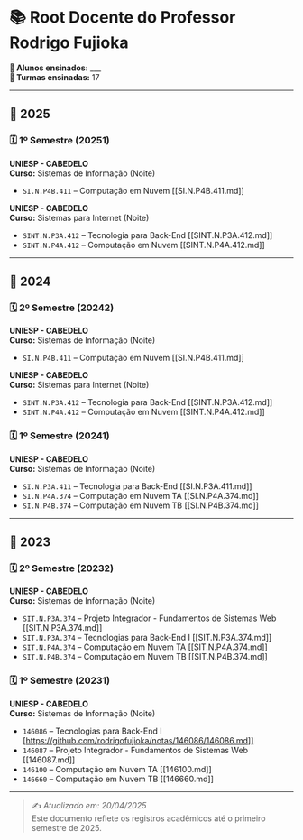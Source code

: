 # 📚 Root Docente do Professor Rodrigo Fujioka

**👥 Alunos ensinados:** ___  
**📘 Turmas ensinadas:** 17  

---

## 📅 2025

### 🗓️ 1º Semestre (20251)

**UNIESP - CABEDELO**  
**Curso:** Sistemas de Informação (Noite)  

- `SI.N.P4B.411` – Computação em Nuvem [[SI.N.P4B.411.md]]  

**UNIESP - CABEDELO**  
**Curso:** Sistemas para Internet (Noite)  

- `SINT.N.P3A.412` – Tecnologia para Back-End [[SINT.N.P3A.412.md]]  
- `SINT.N.P4A.412` – Computação em Nuvem [[SINT.N.P4A.412.md]]  

---

## 📅 2024

### 🗓️ 2º Semestre (20242)

**UNIESP - CABEDELO**  
**Curso:** Sistemas de Informação (Noite)  

- `SI.N.P4B.411` – Computação em Nuvem [[SI.N.P4B.411.md]]  

**UNIESP - CABEDELO**  
**Curso:** Sistemas para Internet (Noite)  

- `SINT.N.P3A.412` – Tecnologia para Back-End [[SINT.N.P3A.412.md]]  
- `SINT.N.P4A.412` – Computação em Nuvem [[SINT.N.P4A.412.md]]  

### 🗓️ 1º Semestre (20241)

**UNIESP - CABEDELO**  
**Curso:** Sistemas de Informação (Noite)  

- `SI.N.P3A.411` – Tecnologia para Back-End [[SI.N.P3A.411.md]]  
- `SI.N.P4A.374` – Computação em Nuvem TA [[SI.N.P4A.374.md]]  
- `SI.N.P4B.374` – Computação em Nuvem TB [[SI.N.P4B.374.md]]  

---

## 📅 2023

### 🗓️ 2º Semestre (20232)

**UNIESP - CABEDELO**  
**Curso:** Sistemas de Informação (Noite)  

- `SIT.N.P3A.374` – Projeto Integrador - Fundamentos de Sistemas Web [[SIT.N.P3A.374.md]]  
- `SIT.N.P3A.374` – Tecnologias para Back-End I [[SIT.N.P3A.374.md]]  
- `SIT.N.P4A.374` – Computação em Nuvem TA [[SIT.N.P4A.374.md]]  
- `SIT.N.P4B.374` – Computação em Nuvem TB [[SIT.N.P4B.374.md]]  

### 🗓️ 1º Semestre (20231)

**UNIESP - CABEDELO**  
**Curso:** Sistemas de Informação (Noite)  

- `146086` – Tecnologias para Back-End I [https://github.com/rodrigofujioka/notas/146086/146086.md]]  
- `146087` – Projeto Integrador - Fundamentos de Sistemas Web [[146087.md]]  
- `146100` – Computação em Nuvem TA [[146100.md]]  
- `146660` – Computação em Nuvem TB [[146660.md]]  

---

> ✍️ *Atualizado em: 20/04/2025*  
> Este documento reflete os registros acadêmicos até o primeiro semestre de 2025.
